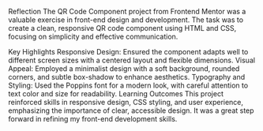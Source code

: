 Reflection
The QR Code Component project from Frontend Mentor was a valuable exercise in front-end design and development. The task was to create a clean, responsive QR code component using HTML and CSS, focusing on simplicity and effective communication.

Key Highlights
Responsive Design: Ensured the component adapts well to different screen sizes with a centered layout and flexible dimensions.
Visual Appeal: Employed a minimalist design with a soft background, rounded corners, and subtle box-shadow to enhance aesthetics.
Typography and Styling: Used the Poppins font for a modern look, with careful attention to text color and size for readability.
Learning Outcomes
This project reinforced skills in responsive design, CSS styling, and user experience, emphasizing the importance of clear, accessible design. It was a great step forward in refining my front-end development skills.
